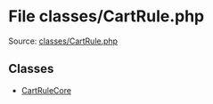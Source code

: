File classes/CartRule.php
=========

Source: [classes/CartRule.php](https://github.com/PrestaShop/PrestaShop/blob/1.5.6.0/classes/CartRule.php)


Classes
-------

* [CartRuleCore](class.CartRuleCore.md)

